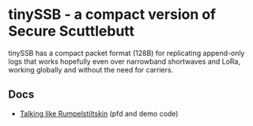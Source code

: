 # tinySSB - a compact version of Secure Scuttlebutt

tinySSB has a compact packet format (128B) for replicating append-only
logs that works hopefully even over narrowband shortwaves and LoRa,
working globally and without the need for carriers.

## Docs

- [Talking like Rumpelstiltskin](./doc/rumpelstiltskin) (pfd and demo code)


